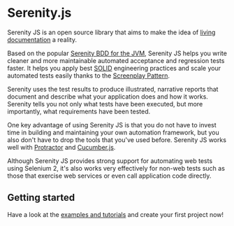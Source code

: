 # Serenity.js

Serenity JS is an open source library that aims to make the idea
of [living documentation](https://en.wikipedia.org/wiki/Specification_by_example) a reality.

Based on the popular [Serenity BDD for the JVM](http://serenity-bdd.info/),
Serenity JS helps you write cleaner and more maintainable automated acceptance and regression tests faster.
It helps you apply best [SOLID](https://en.wikipedia.org/wiki/SOLID_(object-oriented_design))
engineering practices and scale your automated tests easily
thanks to the [Screenplay Pattern](https://dzone.com/articles/page-objects-refactored-solid-steps-to-the-screenp).

Serenity uses the test results to produce illustrated, narrative reports that document and describe what your application does and how it works.
Serenity tells you not only what tests have been executed, but more importantly, what requirements have been tested.

One key advantage of using Serenity JS is that you do not have to invest time in building and maintaining your own automation framework,
but you also don't have to drop the tools that you've used before.
Serenity JS works well with [Protractor](https://github.com/angular/protractor) and [Cucumber.js](https://github.com/cucumber/cucumber-js).

Although Serenity JS provides strong support for automating web tests using Selenium 2, it's also works very effectively
for non-web tests such as those that exercise web services or even call application code directly.

## Getting started

Have a look at the [examples and tutorials](examples/) and create your first project now!